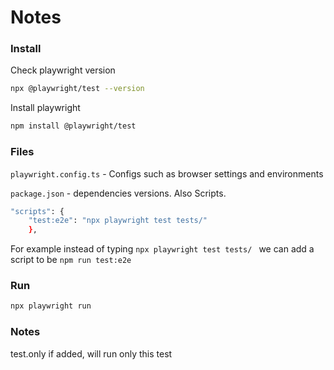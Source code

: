 # Notes
### Install
Check playwright version 
``` bash
npx @playwright/test --version
```
Install playwright
``` bash
npm install @playwright/test
```
### Files
`playwright.config.ts` - Configs such as browser settings and environments

`package.json` - dependencies versions. Also Scripts. 
``` bash
"scripts": { 
    "test:e2e": "npx playwright test tests/"
    },
```
For example instead of typing `npx playwright test tests/ ` we can add a script to be 
`npm run test:e2e`


### Run
``` bash
npx playwright run
```

### Notes
test.only if added, will run only this test